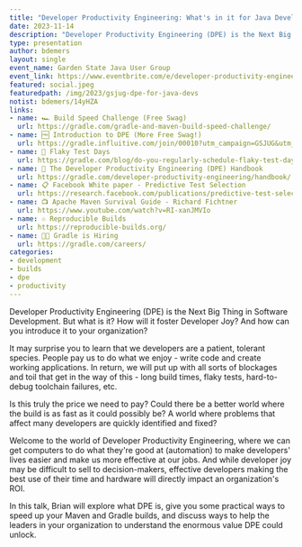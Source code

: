 ```yaml
---
title: "Developer Productivity Engineering: What's in it for Java Developers?"
date: 2023-11-14
description: "Developer Productivity Engineering (DPE) is the Next Big Thing in Software Development. But what is it? How will it foster Developer Joy? And how can you introduce it to your organization?"
type: presentation
author: bdemers
layout: single
event_name: Garden State Java User Group
event_link: https://www.eventbrite.com/e/developer-productivity-engineering-whats-in-it-for-java-developers-tickets-749648818797
featured: social.jpeg
featuredpath: /img/2023/gsjug-dpe-for-java-devs
notist: bdemers/14yHZA
links:
- name: 🏎️ Build Speed Challenge (Free Swag)
  url: https://gradle.com/gradle-and-maven-build-speed-challenge/
- name: 🆓 Introduction to DPE (More Free Swag!)
  url: https://gradle.influitive.com/join/00010?utm_campaign=GSJUG&utm_medium=presentation&utm_source=live&utm_content=event-invite-1
- name: 📆 Flaky Test Days
  url: https://gradle.com/blog/do-you-regularly-schedule-flaky-test-days/
- name: 📖 The Developer Productivity Engineering (DPE) Handbook
  url: https://gradle.com/developer-productivity-engineering/handbook/
- name: 📋 Facebook White paper - Predictive Test Selection
  url: https://research.facebook.com/publications/predictive-test-selection/
- name: 📺 Apache Maven Survival Guide - Richard Fichtner 
  url: https://www.youtube.com/watch?v=RI-xanJMVIo
- name: ♲ Reproducible Builds
  url: https://reproducible-builds.org/
- name: 🧑‍💻 Gradle is Hiring
  url: https://gradle.com/careers/
categories:
- development
- builds
- dpe
- productivity
---
```


Developer Productivity Engineering (DPE) is the Next Big Thing in Software Development. But what is it? How will it foster Developer Joy? And how can you introduce it to your organization?

It may surprise you to learn that we developers are a patient, tolerant species. People pay us to do what we enjoy - write code and create working applications. In return, we will put up with all sorts of blockages and toil that get in the way of this - long build times, flaky tests, hard-to-debug toolchain failures, etc.

Is this truly the price we need to pay? Could there be a better world where the build is as fast as it could possibly be? A world where problems that affect many developers are quickly identified and fixed?

Welcome to the world of Developer Productivity Engineering, where we can get computers to do what they're good at (automation) to make developers' lives easier and make us more effective at our jobs. And while developer joy may be difficult to sell to decision-makers, effective developers making the best use of their time and hardware will directly impact an organization's ROI.

In this talk, Brian will explore what DPE is, give you some practical ways to speed up your Maven and Gradle builds, and discuss ways to help the leaders in your organization to understand the enormous value DPE could unlock.
